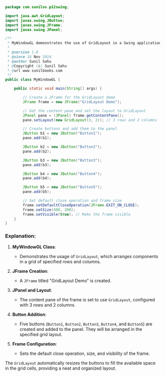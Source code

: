 ```java
package com.sunilos.p12swing;

import java.awt.GridLayout;
import javax.swing.JButton;
import javax.swing.JFrame;
import javax.swing.JPanel;

/**
 * MyWindowGL demonstrates the use of GridLayout in a Swing application.
 * 
 * @version 1.0
 * @since 16 Nov 2014
 * @author Sunil Sahu
 * @Copyright (c) Sunil Sahu
 * @url www.sunilbooks.com
 */
public class MyWindowGL {

    public static void main(String[] args) {

        // Create a JFrame for the GridLayout demo
        JFrame frame = new JFrame("GridLayout Demo");

        // Get the content pane and set the layout to GridLayout
        JPanel pane = (JPanel) frame.getContentPane();
        pane.setLayout(new GridLayout(3, 2)); // 3 rows and 2 columns

        // Create buttons and add them to the panel
        JButton b1 = new JButton("Button1");
        pane.add(b1);

        JButton b2 = new JButton("Button2");
        pane.add(b2);

        JButton b3 = new JButton("Button3");
        pane.add(b3);

        JButton b4 = new JButton("Button4");
        pane.add(b4);

        JButton b5 = new JButton("Button5");
        pane.add(b5);

        // Set default close operation and frame size
        frame.setDefaultCloseOperation(JFrame.EXIT_ON_CLOSE);
        frame.setSize(400, 200);
        frame.setVisible(true); // Make the frame visible
    }
}
```

### Explanation:
1. **MyWindowGL Class**:
   - Demonstrates the usage of `GridLayout`, which arranges components in a grid of specified rows and columns.

2. **JFrame Creation**:
   - A `JFrame` titled "GridLayout Demo" is created.

3. **JPanel and Layout**:
   - The content pane of the frame is set to use `GridLayout`, configured with 3 rows and 2 columns.

4. **Button Addition**:
   - Five buttons (`Button1`, `Button2`, `Button3`, `Button4`, and `Button5`) are created and added to the panel. They will be arranged in the specified grid layout.

5. **Frame Configuration**:
   - Sets the default close operation, size, and visibility of the frame.

The `GridLayout` automatically resizes the buttons to fill the available space in the grid cells, providing a neat and organized layout.
